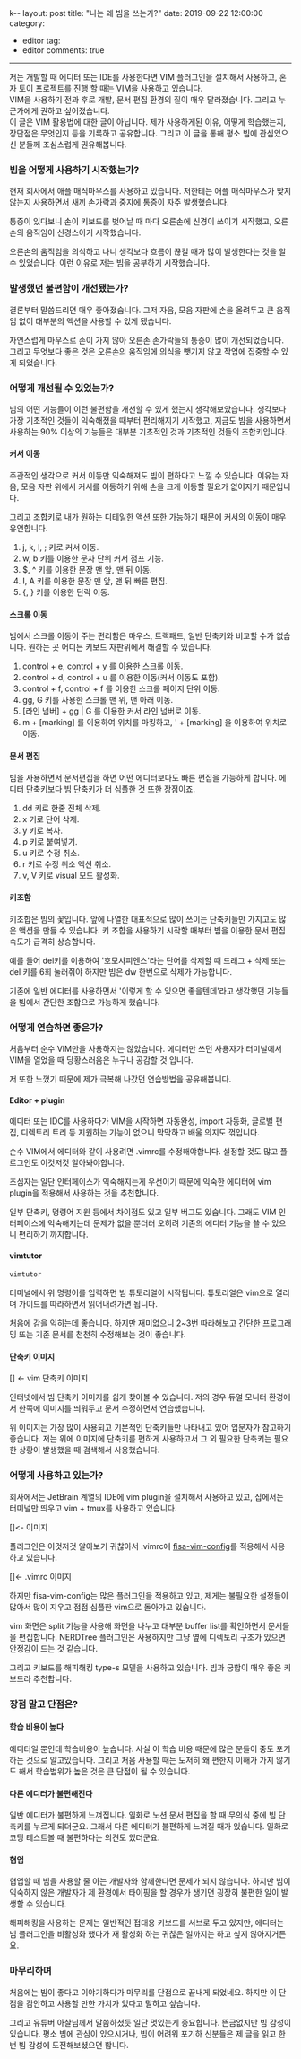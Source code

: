 k--
layout: post
title: "나는 왜 빔을 쓰는가?"
date: 2019-09-22 12:00:00
category: 
- editor
tag:
- editor
comments: true
---

저는 개발할 때 에디터 또는 IDE를 사용한다면 VIM 플러그인을 설치해서 사용하고, 혼자 토이 프로젝트를 진행 할 때는 VIM을 사용하고 있습니다.  
VIM을 사용하기 전과 후로 개발, 문서 편집 환경의 질이 매우 달라졌습니다. 그리고 누군가에게 권하고 싶어졌습니다.  
이 글은 VIM 활용법에 대한 글이 아닙니다. 제가 사용하게된 이유, 어떻게 학습했는지, 장단점은 무엇인지 등을 기록하고 공유합니다.
그리고 이 글을 통해 평소 빔에 관심있으신 분들께 조심스럽게 권유해봅니다.


### 빔을 어떻게 사용하기 시작했는가?
현재 회사에서 애플 매직마우스를 사용하고 있습니다. 저한테는 애플 매직마우스가 맞지 않는지 사용하면서 새끼 손가락과 중지에 통증이 자주 발생했습니다. 

통증이 있다보니 손이 키보드를 벗어날 때 마다 오른손에 신경이 쓰이기 시작했고, 오른손의 움직임이 신경스이기 시작했습니다.

오른손의 움직임을 의식하고 나니 생각보다 흐름이 끊길 때가 많이 발생한다는 것을 알 수 있었습니다. 이런 이유로 저는 빔을 공부하기 시작했습니다.


### 발생했던 불편함이 개선됐는가?
결론부터 말씀드리면 매우 좋아졌습니다. 그저 자음, 모음 자판에 손을 올려두고 큰 움직임 없이 대부분의 액션을 사용할 수 있게 됐습니다.

자연스럽게 마우스로 손이 가지 않아 오른손 손가락들의 통증이 많이 개선되었습니다. 그리고 무엇보다 좋은 것은 오른손의 움직임에 의식을 뺏기지 않고 작업에 집중할 수 있게 되었습니다.


### 어떻게 개선될 수 있었는가?
빔의 어떤 기능들이 이런 불편함을 개선할 수 있게 했는지 생각해보았습니다. 생각보다 가장 기초적인 것들이 익숙해졌을 때부터 편리해지기 시작했고, 지금도 빔을 사용하면서 사용하는 90% 이상의 기능들은 대부분 기초적인 것과 기초적인 것들의 조합키입니다.


#### 커서 이동
주관적인 생각으로 커서 이동만 익숙해져도 빔이 편하다고 느낄 수 있습니다. 이유는 자음, 모음 자판 위에서 커서를 이동하기 위해 손을 크게 이동할 필요가 없어지기 때문입니다.

그리고 조합키로 내가 원하는 디테일한 액션 또한 가능하기 때문에 커서의 이동이 매우 유연합니다.

1. j, k, l, ; 키로 커서 이동.
2. w, b 키를 이용한 문자 단위 커서 점프 기능.
3. $, ^ 키를 이용한 문장 맨 앞, 맨 뒤 이동.
4. I, A 키를 이용한 문장 맨 앞, 맨 뒤 빠른 편집.
5. {, } 키를 이용한 단락 이동.


#### 스크롤 이동
빔에서 스크롤 이동이 주는 편리함은 마우스, 트랙패드, 일반 단축키와 비교할 수가 없습니다. 원하는 곳 어디든 키보드 자판위에서 해결할 수 있습니다.

1. control + e, control + y 를 이용한 스크롤 이동.
1. control + d, control + u 를 이용한  이동(커서 이동도 포함).
2. control + f, control + f 를 이용한 스크롤 페이지 단위 이동.
3. gg, G 키를 사용한 스크롤 맨 위, 맨 아래 이동.
4. [라인 넘버] + gg | G 를 이용한 커서 라인 넘버로 이동.
5. m + [marking] 를 이용하여 위치를 마킹하고, ' + [marking] 을 이용하여 위치로 이동.

#### 문서 편집
빔을 사용하면서 문서편집을 하면 어떤 에디터보다도 빠른 편집을 가능하게 합니다. 에디터 단축키보다 빔 단축키가 더 심플한 것 또한 장점이죠.

1. dd 키로 한줄 전체 삭제.
2. x 키로 단어 삭제.
3. y 키로 복사.
4. p 키로 붙여넣기.
5. u 키로 수정 취소.
6. r 키로 수정 취소 액션 취소.
7. v, V 키로 visual 모드 활성화.


#### 키조함
키조합은 빔의 꽃입니다. 앞에 나열한 대표적으로 많이 쓰이는 단축키들만 가지고도 많은 액션을 만들 수 있습니다. 키 조합을 사용하기 시작할 때부터 빔을 이용한 문서 편집 속도가 급격히 상승합니다.

예를 들어 del키를 이용하여 '호모사피엔스'라는 단어를 삭제할 때 드래그 + 삭제 또는 del 키를 6회 눌러줘야 하지만 빔은 dw 한번으로 삭제가 가능합니다.

기존에 일반 에디터를 사용하면서 '이렇게 할 수 있으면 좋을텐데'라고 생각했던 기능들을 빔에서 간단한 조합으로 가능하게 했습니다.



### 어떻게 연습하면 좋은가?
처음부터 순수 VIM만을 사용하지는 않았습니다. 에디터만 쓰던 사용자가 터미널에서 VIM을 열었을 때 당황스러움은 누구나 공감할 것 입니다.

저 또한 느꼈기 때문에 제가 극복해 나갔던 연습방법을 공유해봅니다.


#### Editor + plugin
에디터 또는 IDC를 사용하다가 VIM을 시작하면 자동완성, import 자동화, 글로벌 편집, 디렉토리 트리 등 지원하는 기능이 없으니 막막하고 배울 의지도 꺾입니다.

순수 VIM에서 에디터와 같이 사용려면 .vimrc를 수정해야합니다. 설정할 것도 많고 플로그인도 이것저것 알아봐야합니다.

초심자는 일단 인터페이스가 익숙해지는게 우선이기 때문에 익숙한 에디터에 vim plugin을 적용해서 사용하는 것을 추천합니다.

일부 단축키, 명령어 지원 등에서 차이점도 있고 일부 버그도 있습니다. 그래도 VIM 인터페이스에 익숙해지는데 문제가 없을 뿐더러 오히려 기존의 에디터 기능을 쓸 수 있으니 편리하기 까지합니다.


#### vimtutor
```bash
vimtutor
```
터미널에서 위 명령어를 입력하면 빔 튜토리얼이 시작됩니다. 튜토리얼은 vim으로 열리며 가이드를 따라하면서 읽어내려가면 됩니다.

처음에 감을 익히는데 좋습니다. 하지만 재미없으니 2~3번 따라해보고 간단한 프로그래밍 또는 기존 문서를 천천히 수정해보는 것이 좋습니다.


#### 단축키 이미지
[] <- vim 단축키 이미지

인터넷에서 빔 단축키 이미지를 쉽게 찾아볼 수 있습니다. 저의 경우 듀얼 모니터 환경에서 한쪽에 이미지를 띄워두고 문서 수정하면서 연습했습니다.

위 이미지는 가장 많이 사용되고 기본적인 단축키들만 나타내고 있어 입문자가 참고하기 좋습니다. 저는 위에 이미지에 단축키를 편하게 사용하고서 그 외 필요한 단축키는 필요한 상황이 발생했을 때 검색해서 사용했습니다.


### 어떻게 사용하고 있는가?
회사에서는 JetBrain 계열의 IDE에 vim plugin을 설치해서 사용하고 있고, 집에서는 터미널만 띄우고 vim + tmux를 사용하고 있습니다.

[]<- 이미지

플러그인은 이것저것 알아보기 귀찮아서 .vimrc에 [fisa-vim-config](http://fisadev.github.io/fisa-vim-config/)를 적용해서 사용하고 있습니다.

[]<- .vimrc 이미지

하지만 fisa-vim-config는 많은 플러그인을 적용하고 있고, 제게는 불필요한 설정들이 많아서 많이 지우고 점점 심플한 vim으로 돌아가고 있습니다.

vim 화면은 split 기능을 사용해 화면을 나누고 대부분 buffer list를 확인하면서 문서들을 편집합니다. NERDTree 플러그인은 사용하지만 그냥 옆에 디렉토리 구조가 있으면 안정감이 드는 것 같습니다.

그리고 키보드를 해피해킹 type-s 모델을 사용하고 있습니다. 빔과 궁합이 매우 좋은 키보드라 추천합니다.


### 장점 말고 단점은?
#### 학습 비용이 높다
에디터일 뿐인데 학습비용이 높습니다. 사실 이 학습 비용 때문에 많은 분들이 중도 포기하는 것으로 알고있습니다. 그리고 처음 사용할 때는 도저히 왜 편한지 이해가 가지 않기도 해서 학습범위가 높은 것은 큰 단점이 될 수 있습니다.

#### 다른 에디터가 불편해진다
일반 에디터가 불편하게 느껴집니다. 일화로 노션 문서 편집을 할 때 무의식 중에 빔 단축키를 누르게 되더군요. 그래서 다른 에디터가 불편하게 느껴질 때가 있습니다. 일화로 코딩 테스트볼 때 불편하다는 의견도 있더군요.

#### 협업
협업할 때 빔을 사용할 줄 아는 개발자와 함께한다면 문제가 되지 않습니다. 하지만 빔이 익숙하지 않은 개발자가 제 환경에서 타이핑을 할 경우가 생기면 굉장히 불편한 일이 발생할 수 있습니다.

해피해킹을 사용하는 문제는 일반적인 접대용 키보드를 서브로 두고 있지만, 에디터는 빔 플러그인을 비활성화 했다가 재 활성화 하는 귀찮은 일까지는 하고 싶지 않아지거든요.



### 마무리하며
처음에는 빔이 좋다고 이야기하다가 마무리를 단점으로 끝내게 되었네요. 하지만 이 단점을 감안하고 사용할 만한 가치가 있다고 말하고 싶습니다.

그리고 유튜버 아샬님께서 말씀하셨듯 일단 멋있는게 중요합니다. 뜬금없지만 빔 감성이 있습니다. 평소 빔에 관심이 있으시거나, 빔이 어려워 포기하 신분들은 제 글을 읽고 한번 빔 감성에 도전해보셨으면 합니다.

